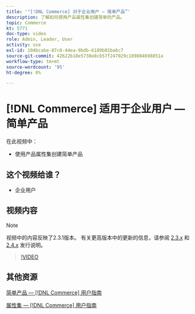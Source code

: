 ```yaml
---
title: '"[!DNL Commerce] 对于企业用户 — 简单产品”'
description: 了解如何使用产品属性集创建简单的产品。
topic: Commerce
kt: 5771
doc-type: video
role: Admin, Leader, User
activity: use
exl-id: 104bcabe-87c0-44ea-9bdb-6189b01ba6c7
source-git-commit: 42622b18e5738e8cb57f247029c189884698851a
workflow-type: tm+mt
source-wordcount: '95'
ht-degree: 0%

---
```


# [!DNL Commerce] 适用于企业用户 — 简单产品

在此视频中：

- 使用产品属性集创建简单产品

## 这个视频给谁？

- 企业用户

## 视频内容

>[!NOTE]
>
>视频中的内容反映了2.3.1版本。 有关更高版本中的更新的信息，请参阅 [ 2.3.x](https://devdocs.magento.com/guides/v2.3/release-notes/bk-release-notes.html) 和 [2.4.x](https://devdocs.magento.com/guides/v2.4/release-notes/bk-release-notes.html) 发行说明。

>[!VIDEO](https://video.tv.adobe.com/v/35956?quality=12&learn=on)

## 其他资源

[简单产品 —  [!DNL Commerce] 用户指南](https://docs.magento.com/user-guide/catalog/product-create-simple.html)

[属性集 —  [!DNL Commerce] 用户指南](https://docs.magento.com/user-guide/stores/attribute-sets.html)
